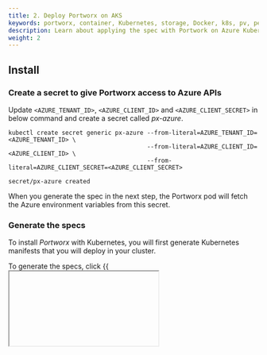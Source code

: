 ```yaml
---
title: 2. Deploy Portworx on AKS
keywords: portworx, container, Kubernetes, storage, Docker, k8s, pv, persistent disk, aks, Azure
description: Learn about applying the spec with Portwork on Azure Kubernetes Service.
weight: 2
---
```


## Install

### Create a secret to give Portworx access to Azure APIs

Update `<AZURE_TENANT_ID>`, `<AZURE_CLIENT_ID>` and `<AZURE_CLIENT_SECRET>` in below command and create a secret called _px-azure_.

```text
kubectl create secret generic px-azure --from-literal=AZURE_TENANT_ID=<AZURE_TENANT_ID> \
                                       --from-literal=AZURE_CLIENT_ID=<AZURE_CLIENT_ID> \
                                       --from-literal=AZURE_CLIENT_SECRET=<AZURE_CLIENT_SECRET>
```
```output
secret/px-azure created
```

When you generate the spec in the next step, the Portworx pod will fetch the Azure environment variables from this secret.

### Generate the specs

To install _Portworx_ with Kubernetes, you will first generate Kubernetes manifests that you will deploy in your cluster.

To generate the specs, click {{<iframe url="https://aks-install.portworx.com/2.1" text="Generating the Portworx specs.">}}

_Portworx_ can also be installed using it's Helm chart by following instructions [here](/portworx-install-with-kubernetes/install-px-helm). The above method is recommended over helm as the wizard will guide you based on your environment.

{{% content "portworx-install-with-kubernetes/shared/4-apply-the-spec.md" %}}

{{% content "portworx-install-with-kubernetes/shared/post-install.md" %}}
